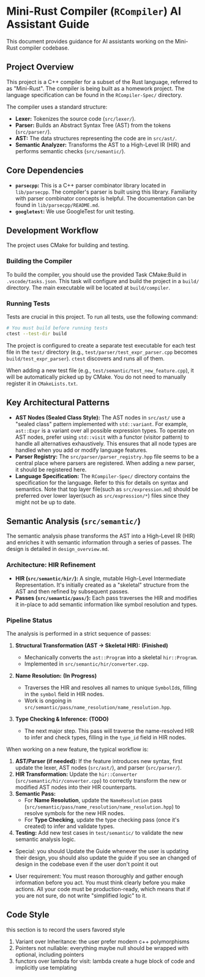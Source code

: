 # Mini-Rust Compiler (`RCompiler`) AI Assistant Guide

This document provides guidance for AI assistants working on the Mini-Rust compiler codebase.

## Project Overview

This project is a C++ compiler for a subset of the Rust language, referred to as "Mini-Rust". The compiler is being built as a homework project. The language specification can be found in the `RCompiler-Spec/` directory.

The compiler uses a standard structure:
- **Lexer:** Tokenizes the source code (`src/lexer/`).
- **Parser:** Builds an Abstract Syntax Tree (AST) from the tokens (`src/parser/`).
- **AST:** The data structures representing the code are in `src/ast/`.
- **Semantic Analyzer:** Transforms the AST to a High-Level IR (HIR) and performs semantic checks (`src/semantic/`).

## Core Dependencies

- **`parsecpp`:** This is a C++ parser combinator library located in `lib/parsecpp`. The compiler's parser is built using this library. Familiarity with parser combinator concepts is helpful. The documentation can be found in `lib/parsecpp/README.md`.
- **`googletest`:** We use GoogleTest for unit testing.

## Development Workflow

The project uses CMake for building and testing.

### Building the Compiler

To build the compiler, you should use the provided Task CMake:Build in `.vscode/tasks.json`. This task will configure and build the project in a `build/` directory.
The main executable will be located at `build/compiler`.

### Running Tests

Tests are crucial in this project. To run all tests, use the following command:

```bash
# You must build before running tests
ctest --test-dir build
```

The project is configured to create a separate test executable for each test file in the `test/` directory (e.g., `test/parser/test_expr_parser.cpp` becomes `build/test_expr_parser`). `ctest` discovers and runs all of them.

When adding a new test file (e.g., `test/semantic/test_new_feature.cpp`), it will be automatically picked up by CMake. You do not need to manually register it in `CMakeLists.txt`.


## Key Architectural Patterns

- **AST Nodes (Sealed Class Style):** The AST nodes in `src/ast/` use a "sealed class" pattern implemented with `std::variant`. For example, `ast::Expr` is a variant over all possible expression types. To operate on AST nodes, prefer using `std::visit` with a functor (visitor pattern) to handle all alternatives exhaustively. This ensures that all node types are handled when you add or modify language features.
- **Parser Registry:** The `src/parser/parser_registry.hpp` file seems to be a central place where parsers are registered. When adding a new parser, it should be registered here.
- **Language Specification:** The `RCompiler-Spec/` directory contains the specification for the language. Refer to this for details on syntax and semantics. Note that top layer file(such as `src/expression.md`) should be preferred over lower layer(such as `src/expression/*`) files since they might not be up to date.

## Semantic Analysis (`src/semantic/`)

The semantic analysis phase transforms the AST into a High-Level IR (HIR) and enriches it with semantic information through a series of passes. The design is detailed in `design_overview.md`.

### Architecture: HIR Refinement

- **HIR (`src/semantic/hir/`):** A single, mutable High-Level Intermediate Representation. It's initially created as a "skeletal" structure from the AST and then refined by subsequent passes.
- **Passes (`src/semantic/pass/`):** Each pass traverses the HIR and modifies it in-place to add semantic information like symbol resolution and types.

### Pipeline Status

The analysis is performed in a strict sequence of passes:

1.  **Structural Transformation (AST -> Skeletal HIR):** **(Finished)**
    -   Mechanically converts the `ast::Program` into a skeletal `hir::Program`.
    -   Implemented in `src/semantic/hir/converter.cpp`.

2.  **Name Resolution:** **(In Progress)**
    -   Traverses the HIR and resolves all names to unique `SymbolId`s, filling in the `symbol` field in HIR nodes.
    -   Work is ongoing in `src/semantic/pass/name_resolution/name_resolution.hpp`.

3.  **Type Checking & Inference:** **(TODO)**
    -   The next major step. This pass will traverse the name-resolved HIR to infer and check types, filling in the `type_id` field in HIR nodes.


When working on a new feature, the typical workflow is:
1.  **AST/Parser (if needed):** If the feature introduces new syntax, first update the lexer, AST nodes (`src/ast/`), and parser (`src/parser/`).
2.  **HIR Transformation:** Update the `hir::Converter` (`src/semantic/hir/converter.cpp`) to correctly transform the new or modified AST nodes into their HIR counterparts.
3.  **Semantic Pass:**
    *   For **Name Resolution**, update the `NameResolution` pass (`src/semantic/pass/name_resolution/name_resolution.hpp`) to resolve symbols for the new HIR nodes.
    *   For **Type Checking**, update the type checking pass (once it's created) to infer and validate types.
4.  **Testing:** Add new test cases in `test/semantic/` to validate the new semantic analysis logic.



* Special: you should Update the Guide whenever the user is updating their design, you should also update the guide if you see an changed of  design in the codebase even if the user don't point it out

* User requirement:
You must reason thoroughly and gather enough information before you act. You must think clearly before you make actions. All your code must be production-ready, which means that if you are not sure, do not write "simplified logic" to it.



## Code Style
this section is to record the users favored style
1. Variant over Inheritance: the user prefer modern c++ polymorphisms
2. Pointers not nullable: everything maybe null should be wrapped with optional, including pointers
3. functors over lambda for visit: lambda create a huge block of code and implicitly use templating